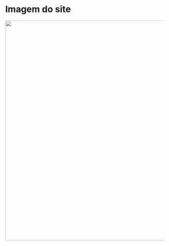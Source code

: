 <h1>Imagem do site</h1>

<div align="center">
  <img src="https://user-images.githubusercontent.com/63881771/155184278-d40cd38c-3b9d-4048-b0ca-c60998702880.png" width="700px" />
</div>
